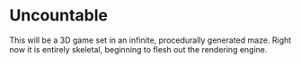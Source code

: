 Uncountable
===========

This will be a 3D game set in an infinite, procedurally generated maze.
Right now it is entirely skeletal, beginning to flesh out the rendering engine.